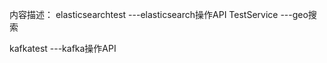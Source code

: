 内容描述：
elasticsearchtest   ---elasticsearch操作API
    TestService         ---geo搜索
    
kafkatest           ---kafka操作API
